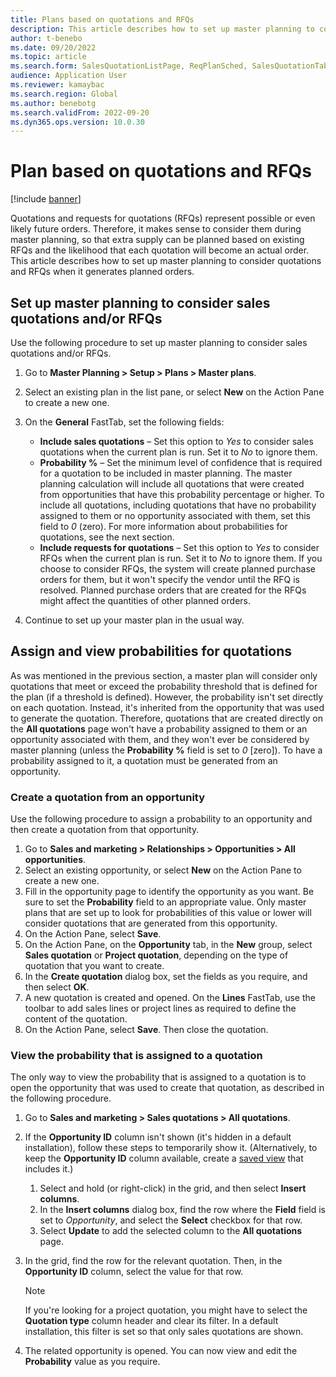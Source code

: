 ```yaml
---
title: Plans based on quotations and RFQs
description: This article describes how to set up master planning to consider quotations and requests for quotation (RFQs) when it generates planned orders.
author: t-benebo
ms.date: 09/20/2022
ms.topic: article
ms.search.form: SalesQuotationListPage, ReqPlanSched, SalesQuotationTable, smmOpportunityTable
audience: Application User
ms.reviewer: kamaybac
ms.search.region: Global
ms.author: benebotg
ms.search.validFrom: 2022-09-20
ms.dyn365.ops.version: 10.0.30
---
```


# Plan based on quotations and RFQs

[!include [banner](../../includes/banner.md)]

Quotations and requests for quotations (RFQs) represent possible or even likely future orders. Therefore, it makes sense to consider them during master planning, so that extra supply can be planned based on existing RFQs and the likelihood that each quotation will become an actual order. This article describes how to set up master planning to consider quotations and RFQs when it generates planned orders.

## Set up master planning to consider sales quotations and/or RFQs

Use the following procedure to set up master planning to consider sales quotations and/or RFQs.

1. Go to **Master Planning \> Setup \> Plans \> Master plans**.
1. Select an existing plan in the list pane, or select **New** on the Action Pane to create a new one.
1. On the **General** FastTab, set the following fields:

    - **Include sales quotations** – Set this option to *Yes* to consider sales quotations when the current plan is run. Set it to *No* to ignore them.
    - **Probability %** – Set the minimum level of confidence that is required for a quotation to be included in master planning. The master planning calculation will include all quotations that were created from opportunities that have this probability percentage or higher. To include all quotations, including quotations that have no probability assigned to them or no opportunity associated with them, set this field to *0* (zero). For more information about probabilities for quotations, see the next section.
    - **Include requests for quotations** – Set this option to *Yes* to consider RFQs when the current plan is run. Set it to *No* to ignore them. If you choose to consider RFQs, the system will create planned purchase orders for them, but it won't specify the vendor until the RFQ is resolved. Planned purchase orders that are created for the RFQs might affect the quantities of other planned orders.

1. Continue to set up your master plan in the usual way.

## Assign and view probabilities for quotations

As was mentioned in the previous section, a master plan will consider only quotations that meet or exceed the probability threshold that is defined for the plan (if a threshold is defined). However, the probability isn't set directly on each quotation. Instead, it's inherited from the opportunity that was used to generate the quotation. Therefore, quotations that are created directly on the **All quotations** page won't have a probability assigned to them or an opportunity associated with them, and they won't ever be considered by master planning (unless the **Probability %** field is set to *0* \[zero\]). To have a probability assigned to it, a quotation must be generated from an opportunity.

### Create a quotation from an opportunity

Use the following procedure to assign a probability to an opportunity and then create a quotation from that opportunity.

1. Go to **Sales and marketing \> Relationships \> Opportunities \> All opportunities**.
1. Select an existing opportunity, or select **New** on the Action Pane to create a new one.
1. Fill in the opportunity page to identify the opportunity as you want. Be sure to set the **Probability** field to an appropriate value. Only master plans that are set up to look for probabilities of this value or lower will consider quotations that are generated from this opportunity.
1. On the Action Pane, select **Save**.
1. On the Action Pane, on the **Opportunity** tab, in the **New** group, select **Sales quotation** or **Project quotation**, depending on the type of quotation that you want to create.
1. In the **Create quotation** dialog box, set the fields as you require, and then select **OK**.
1. A new quotation is created and opened. On the **Lines** FastTab, use the toolbar to add sales lines or project lines as required to define the content of the quotation.
1. On the Action Pane, select **Save**. Then close the quotation.

### View the probability that is assigned to a quotation

The only way to view the probability that is assigned to a quotation is to open the opportunity that was used to create that quotation, as described in the following procedure.

1. Go to **Sales and marketing \> Sales quotations \> All quotations**.
1. If the **Opportunity ID** column isn't shown (it's hidden in a default installation), follow these steps to temporarily show it. (Alternatively, to keep the **Opportunity ID** column available, create a [saved view](../../fin-ops-core/fin-ops/get-started/saved-views.md?toc=/dynamics365/supply-chain/toc.json) that includes it.)

    1. Select and hold (or right-click) in the grid, and then select **Insert columns**.
    1. In the **Insert columns** dialog box, find the row where the **Field** field is set to *Opportunity*, and select the **Select** checkbox for that row.
    1. Select **Update** to add the selected column to the **All quotations** page.

1. In the grid, find the row for the relevant quotation. Then, in the **Opportunity ID** column, select the value for that row.

    > [!NOTE]
    > If you're looking for a project quotation, you might have to select the **Quotation type** column header and clear its filter. In a default installation, this filter is set so that only sales quotations are shown.

1. The related opportunity is opened. You can now view and edit the **Probability** value as you require.
